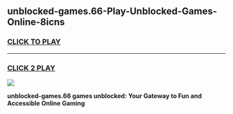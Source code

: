 
## unblocked-games.66-Play-Unblocked-Games-Online-8icns
<h3>
<a href="https://premium76.site?title=unblocked-games.66&ref=25A">CLICK TO PLAY</a></h3>
<hr>

<h3>
<a href="https://premium76.site?title=unblocked-games.66&ref=25A">CLICK 2 PLAY</a>
  
</h3>

<a href="https://premium76.site?title=unblocked-games.66&ref=25A"><img src="https://clearcache.store/games.png"></a>


**unblocked-games.66 games unblocked: Your Gateway to Fun and Accessible Online Gaming**
